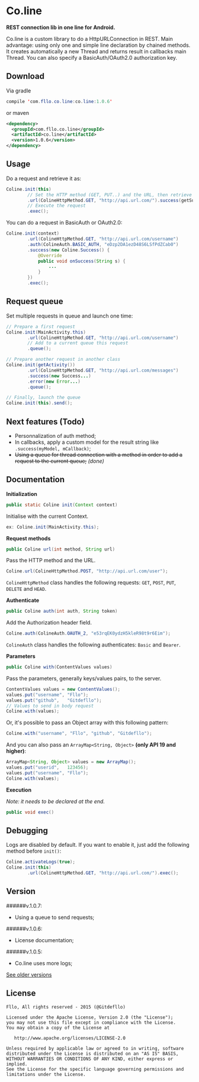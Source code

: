 Co.line
=======

**REST connection lib in one line for Android.**

Co.line is a custom library to do a HttpURLConnection in REST. Main advantage: using only one and simple line declaration by chained methods. It creates automatically a new Thread and returns result in callbacks main Thread. You can also specify a BasicAuth/OAuth2.0 authorization key.

Download
--------

Via gradle
```java
compile 'com.fllo.co.line:co.line:1.0.6'
```
or maven
```xml
<dependency>
  <groupId>com.fllo.co.line</groupId>
  <artifactId>co.line</artifactId>
  <version>1.0.6</version>
</dependency>
```

Usage
------

Do a request and retrieve it as:
```java
Coline.init(this)
        // Set the HTTP method (GET, PUT..) and the URL, then retrieve it in a callback
        .url(ColineHttpMethod.GET, "http://api.url.com/").success(getSuccess)
        // Execute the request
        .exec();
```

You can do a request in BasicAuth or OAuth2.0:
```java
Coline.init(context)
        .url(ColineHttpMethod.GET, "http://api.url.com/username")
        .auth(ColineAuth.BASIC_AUTH, "eDzp2DA1ezD48S6LSfPdZCab0")
        .success(new Coline.Success() {
            @Override
            public void onSuccess(String s) {
                ...
            }
        })
        .exec();
```

Request queue
-------

Set multiple requests in queue and launch one time:
```java
// Prepare a first request
Coline.init(MainActivity.this)
        .url(ColineHttpMethod.GET, "http://api.url.com/username")
        // Add to a current queue this request
        .queue();

// Prepare another request in another class
Coline.init(getActivity())
        .url(ColineHttpMethod.GET, "http://api.url.com/messages")
        .success(new Success...)
        .error(new Error...)
        .queue();

// Finally, launch the queue
Coline.init(this).send();
```

Next features (Todo)
-------

- Personnalization of auth method;
- In callbacks, apply a custom model for the result string like `.success(myModel, mCallback)`;
- ~~Using a queue for thread connection with a method in order to add a request to the current queue;~~ *(done)*

Documentation
-------

**Initialization**

```java
public static Coline init(Context context)
```
Initialise with the current Context.
```java
ex: Coline.init(MainActivity.this);
```

**Request methods**

```java
public Coline url(int method, String url)
```
Pass the HTTP method and the URL.
```java
Coline.url(ColineHttpMethod.POST, "http://api.url.com/user");
```
`ColineHttpMethod` class handles the following requests: `GET`, `POST`, `PUT`, `DELETE` and `HEAD`.

**Authenticate**

```java
public Coline auth(int auth, String token)
```
Add the Authorization header field.
```java
Coline.auth(ColineAuth.OAUTH_2, "e53rqEK0ydzH5kleR98t9r6Eim");
```
`ColineAuth` class handles the following authenticates: `Basic` and `Bearer`.

**Parameters**

```java
public Coline with(ContentValues values)
```
Pass the parameters, generally keys/values pairs, to the server.
```java
ContentValues values = new ContentValues();
values.put("username", "Fllo");
values.put("github",   "Gitdefllo");
// Values to send in body request
Coline.with(values);
```
Or, it's possible to pass an Object array with this following pattern:  
```java
Coline.with("username", "Fllo", "github", "Gitdefllo");
```
And you can also pass an `ArrayMap<String, Object>` **(only API 19 and higher)**:
```java
ArrayMap<String, Object> values = new ArrayMap();
values.put("userid",   123456);
values.put("username", "Fllo");
Coline.with(values);
```

**Execution**

*Note: it needs to be declared at the end.*
```java
public void exec()
```

Debugging
---------

Logs are disabled by default. If you want to enable it, just add the following method before `init()`:
```java
Coline.activateLogs(true);
Coline.init(this)
        .url(ColineHttpMethod.GET, "http://api.url.com/").exec();
```

Version  
-------

######v.1.0.7:
- Using a queue to send requests;

######v.1.0.6:
- License documentation;

######v.1.0.5:
- Co.line uses more logs;

<a href="https://github.com/Gitdefllo/Co.line/blob/master/VERSIONS.md">See older versions</a>

License
--------

    Fllo, All rights reserved - 2015 (@Gitdefllo)
    
    Licensed under the Apache License, Version 2.0 (the "License");
    you may not use this file except in compliance with the License.
    You may obtain a copy of the License at

       http://www.apache.org/licenses/LICENSE-2.0

    Unless required by applicable law or agreed to in writing, software
    distributed under the License is distributed on an "AS IS" BASIS,
    WITHOUT WARRANTIES OR CONDITIONS OF ANY KIND, either express or implied.
    See the License for the specific language governing permissions and
    limitations under the License.
